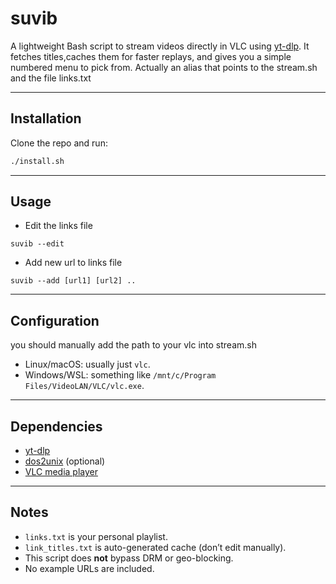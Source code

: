 # suvib

A lightweight Bash script to stream videos directly in VLC using [yt-dlp](https://github.com/yt-dlp/yt-dlp).
It fetches titles,caches them for faster replays, and gives you a simple numbered menu to pick from.
Actually an alias that points to the stream.sh and the file links.txt 

---

## Installation

Clone the repo and run:

```bash
./install.sh
```

---

## Usage
- Edit the links file
```
suvib --edit
```

- Add new url to links file
```
suvib --add [url1] [url2] ..
```
---

## Configuration
you should manually add the path to your vlc into stream.sh
- Linux/macOS: usually just `vlc`.
- Windows/WSL: something like `/mnt/c/Program Files/VideoLAN/VLC/vlc.exe`.

---

## Dependencies

- [yt-dlp](https://github.com/yt-dlp/yt-dlp)
- [dos2unix](https://waterlan.home.xs4all.nl/dos2unix.html) (optional)
- [VLC media player](https://www.videolan.org/vlc/)

---

## Notes

- `links.txt` is your personal playlist.
- `link_titles.txt` is auto-generated cache (don’t edit manually).
- This script does **not** bypass DRM or geo-blocking.
- No example URLs are included.
